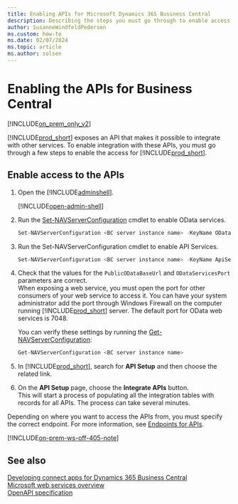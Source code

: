 ```yaml
---
title: Enabling APIs for Microsoft Dynamics 365 Business Central
description: Describing the steps you must go through to enable access to the APIs.
author: SusanneWindfeldPedersen
ms.custom: how-to
ms.date: 02/07/2024
ms.topic: article
ms.author: solsen
---
```


# Enabling the APIs for Business Central

[!INCLUDE[on_prem_only_v2](../../developer/includes/on_prem_only_v2.md)]

[!INCLUDE[prod_short](../../includes/prod_short.md)] exposes an API that makes it possible to integrate with other services. To enable integration with these APIs, you must go through a few steps to enable the access for [!INCLUDE[prod_short](../../includes/prod_short.md)].

## Enable access to the APIs

1. Open the [!INCLUDE[adminshell](../../developer/includes/adminshell.md)].

   [!INCLUDE[open-admin-shell](../../developer/includes/open-admin-shell.md)]
1. Run the [Set-NAVServerConfiguration](/powershell/module/microsoft.dynamics.nav.management/set-navserverconfiguration) cmdlet to enable OData services.

   ```powershell
   Set-NAVServerConfiguration <BC server instance name> -KeyName ODataServicesEnabled -KeyValue true
   ```
1. Run the Set-NAVServerConfiguration cmdlet to enable API Services.

   ```powershell
   Set-NAVServerConfiguration <BC server instance name> -KeyName ApiServicesEnabled -KeyValue true
   ```
1. Check that the values for the `PublicODataBaseUrl` and `ODataServicesPort` parameters are correct.  
    When exposing a web service, you must open the port for other consumers of your web service to access it. You can have your system administrator add the port through Windows Firewall on the computer running [!INCLUDE[prod_short](../../includes/prod_short.md)] server. The default port for OData web services is 7048.

   You can verify these settings by running the [Get-NAVServerConfiguration](/powershell/module/microsoft.dynamics.nav.management/get-navserverconfiguration):

   ```powershell
   Get-NAVServerConfiguration <BC server instance name>
   ```
1. In [!INCLUDE[prod_short](../../includes/prod_short.md)], search for **API Setup** and then choose the related link.
1. On the **API Setup** page, choose the **Integrate APIs** button.  
    This will start a process of populating all the integration tables with records for all APIs. The process can take several minutes.

Depending on where you want to access the APIs from, you must specify the correct endpoint. For more information, see [Endpoints for APIs](endpoints-apis-for-dynamics.md).

[!INCLUDE[on-prem-ws-off-405-note](../../includes/include-on-prem-ws-off-405-note.md)]

## See also

[Developing connect apps for Dynamics 365 Business Central](../../developer/devenv-develop-connect-apps.md)  
[Microsoft web services overview](../../webservices/web-services.md)  
[OpenAPI specification](dynamics-open-api.md)  